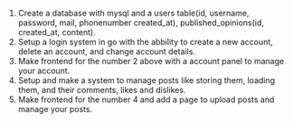 1. Create a database with mysql and a users table(id, username, password, mail, phonenumber created_at), published_opinions(id, created_at, content).
2. Setup a login system in go with the abbility to create a new account, delete an account, and change account details.
3. Make frontend for the number 2 above with a account panel to manage your account.
4. Setup and make a system to manage posts like storing them, loading them, and their comments, likes and dislikes.
5. Make frontend for the number 4 and add a page to upload posts and manage your posts.